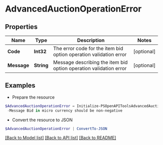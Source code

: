 # AdvancedAuctionOperationError
## Properties

Name | Type | Description | Notes
------------ | ------------- | ------------- | -------------
**Code** | **Int32** | The error code for the item bid option operation validation error | [optional] 
**Message** | **String** | Message describing the item bid option operation validation error | [optional] 

## Examples

- Prepare the resource
```powershell
$AdvancedAuctionOperationError = Initialize-PSOpenAPIToolsAdvancedAuctionOperationError  -Code 6 `
 -Message Bid in micro currency should be non-negative
```

- Convert the resource to JSON
```powershell
$AdvancedAuctionOperationError | ConvertTo-JSON
```

[[Back to Model list]](../README.md#documentation-for-models) [[Back to API list]](../README.md#documentation-for-api-endpoints) [[Back to README]](../README.md)

